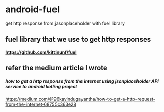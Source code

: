 # android-fuel
get http response from jasonplaceholder with fuel library

## fuel library that we use to get http responses
#### https://github.com/kittinunf/fuel 

## refer the medium article I wrote 
 ##### how to get a http response from the internet using jsonplaceholder API service to android kotling project 
  https://medium.com/@96kavindugayantha/how-to-get-a-http-request-from-the-internet-68755c363e28
